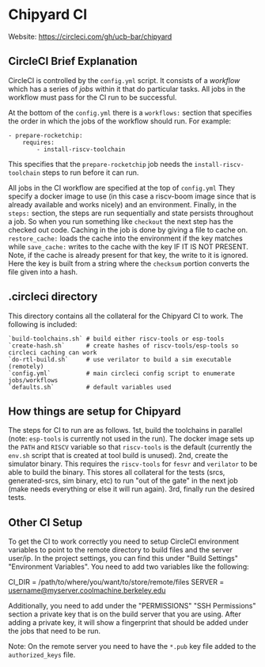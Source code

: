 Chipyard CI
===========

Website: https://circleci.com/gh/ucb-bar/chipyard

CircleCI Brief Explanation
---------------------------

CircleCI is controlled by the `config.yml` script.
It consists of a *workflow* which has a series of *jobs* within it that do particular tasks.
All jobs in the workflow must pass for the CI run to be successful.

At the bottom of the `config.yml` there is a `workflows:` section that specifies the order in which the jobs of the workflow should run.
For example:

    - prepare-rocketchip:
        requires:
            - install-riscv-toolchain

This specifies that the `prepare-rocketchip` job needs the `install-riscv-toolchain` steps to run before it can run.

All jobs in the CI workflow are specified at the top of `config.yml`
They specify a docker image to use (in this case a riscv-boom image since that is already available and works nicely) and an environment.
Finally, in the `steps:` section, the steps are run sequentially and state persists throughout a job.
So when you run something like `checkout` the next step has the checked out code.
Caching in the job is done by giving a file to cache on.
`restore_cache:` loads the cache into the environment if the key matches while `save_cache:` writes to the cache with the key IF IT IS NOT PRESENT.
Note, if the cache is already present for that key, the write to it is ignored.
Here the key is built from a string where the `checksum` portion converts the file given into a hash.

.circleci directory
-------------------

This directory contains all the collateral for the Chipyard CI to work.
The following is included:

    `build-toolchains.sh` # build either riscv-tools or esp-tools
    `create-hash.sh`      # create hashes of riscv-tools/esp-tools so circleci caching can work
    `do-rtl-build.sh`     # use verilator to build a sim executable (remotely)
    `config.yml`          # main circleci config script to enumerate jobs/workflows
    `defaults.sh`         # default variables used

How things are setup for Chipyard
---------------------------------

The steps for CI to run are as follows.
1st, build the toolchains in parallel (note: `esp-tools` is currently not used in the run).
The docker image sets up the `PATH` and `RISCV` variable so that `riscv-tools` is the default (currently the `env.sh` script that is created at tool build is unused).
2nd, create the simulator binary.
This requires the `riscv-tools` for `fesvr` and `verilator` to be able to build the binary.
This stores all collateral for the tests (srcs, generated-srcs, sim binary, etc) to run "out of the gate" in the next job (make needs everything or else it will run again).
3rd, finally run the desired tests.

Other CI Setup
--------------

To get the CI to work correctly you need to setup CircleCI environment variables to point to the remote directory to build files and the server user/ip.
In the project settings, you can find this under "Build Settings" "Environment Variables".
You need to add two variables like the following:

CI\_DIR = /path/to/where/you/want/to/store/remote/files
SERVER = username@myserver.coolmachine.berkeley.edu

Additionally, you need to add under the "PERMISSIONS" "SSH Permissions" section a private key that is on the build server that you are using.
After adding a private key, it will show a fingerprint that should be added under the jobs that need to be run.

Note: On the remote server you need to have the `*.pub` key file added to the `authorized_keys` file.
